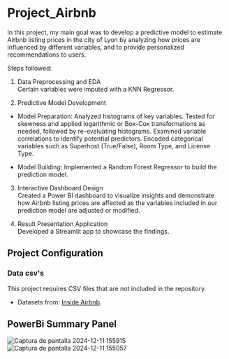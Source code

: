 # Project_Airbnb
In this project, my main goal was to develop a predictive model to estimate Airbnb listing prices in the city of Lyon by analyzing how prices are influenced by different variables, and to provide personalized recommendations to users.

Steps followed: 

1. Data Preprocessing and EDA <br/>
Certain variables were imputed with a KNN Regressor.

2. Predictive Model Development <br/>

- Model Preparation:
Analyzed histograms of key variables.
Tested for skewness and applied logarithmic or Box-Cox transformations as needed, followed by re-evaluating histograms.
Examined variable correlations to identify potential predictors.
Encoded categorical variables such as Superhost (True/False), Room Type, and License Type.

- Model Building:
Implemented a Random Forest Regressor to build the prediction model.

3. Interactive Dashboard Design <br/>
Created a Power BI dashboard to visualize insights and demonstrate how Airbnb listing prices are affected as the variables included in our prediction model are adjusted or modified.

4. Result Presentation Application <br/>
Developed a Streamlit app to showcase the findings.
  
 
## Project Configuration

### Data csv's

This project requires CSV files that are not included in the repository.
- Datasets from: [Inside Airbnb](https://insideairbnb.com/get-the-data/).

## PowerBi Summary Panel

![Captura de pantalla 2024-12-11 155915](https://github.com/user-attachments/assets/14c7c127-feb2-4ac6-bc2d-78916675462c)
![Captura de pantalla 2024-12-11 155057](https://github.com/user-attachments/assets/6f7f097e-10d9-46f9-bf03-e48c7f5bbf9c)


